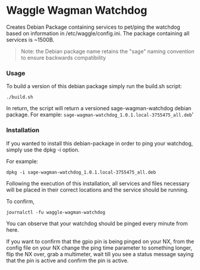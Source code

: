 # Waggle Wagman Watchdog

Creates Debian Package containing services to pet/ping the watchdog based on information in /etc/waggle/config.ini. The package containing all services is ~1500B.

> Note: the Debian package name retains the "sage" naming convention to ensure backwards compatibility

### Usage

To build a version of this debian package simply run the build.sh script:

```
./build.sh
```

In return, the script will return a versioned sage-wagman-watchdog debian package.
For example: `sage-wagman-watchdog_1.0.1.local-3755475_all.deb`'

### Installation

If you wanted to install this debian-package in order to ping your watchdog, simply use the dpkg -i option.

For example:

```
dpkg -i sage-wagman-watchdog_1.0.1.local-3755475_all.deb
```

Following the execution of this installation, all services and files necessary will be placed in their correct locations and the service should be running.

To confirm, 

```
journalctl -fu waggle-wagman-watchdog
```

You can observe that your watchdog should be pinged every minute from here.

If you want to confirm that the gpio pin is being pinged on your NX, from the config file on your NX change the ping time parameter to something longer, flip the NX over, grab a multimeter, wait till you see a status message saying that the pin is active and confirm the pin is active.
